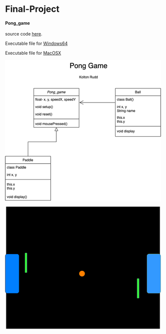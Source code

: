# Final-Project

#### Pong_game
source code [here](https://github.com/Kolton11/Final-Project/tree/main/src/Real_Pong).

Executable file for [Windows64](https://github.com/Kolton11/Final-Project/blob/gh-pages/application.windows64.zip)

Executable file for [MacOSX](https://github.com/Kolton11/Final-Project/blob/gh-pages/application.macosx.zip)

![Pong_game](https://github.com/Kolton11/Final-Project/blob/gh-pages/Untitled%20Diagram%20(3).png)

![Pongame](https://github.com/Kolton11/Final-Project/blob/gh-pages/Untitled%20Diagram%20(1).png)
